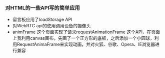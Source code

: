 ### 对HTML的一些API写的简单应用
- 留言板应用了loadStorage API
- 对WebRTC api的使用调用设备的摄像头
- animFrame 这个页面实现了请求requestAnimationFrame 这个API，在页面上我利用canvas画布，先画了一个正方形的底板，之后添加一个小圆球，利用RequestAnimaFrame来实现动画，并对火狐、谷歌、Opera、IE浏览器进行兼容

